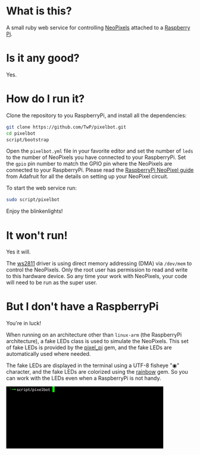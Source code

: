 # What is this?

A small ruby web service for controlling
[NeoPixels](https://www.adafruit.com/category/168) attached to a
[Raspberry Pi](http://www.raspberrypi.org).

# Is it any good?

Yes.

# How do I run it?

Clone the repository to you RaspberryPi, and install all the dependencies:

```sh
git clone https://github.com/TwP/pixelbot.git
cd pixelbot
script/bootstrap
```

Open the `pixelbot.yml` file in your favorite editor and set the number of
`leds` to the number of NeoPixels you have connected to your RaspberryPi. Set
the `gpio` pin number to match the GPIO pin where the NeoPixels are connected to
your RaspberryPi. Please read the [RaspberryPi NeoPixel guide](https://learn.adafruit.com/neopixels-on-raspberry-pi/overview)
from Adafruit for all the details on setting up your NeoPixel circuit.

To start the web service run:

```sh
sudo script/pixelbot
```

Enjoy the blinkenlights!

# It won't run!

Yes it will.

The [ws2811](https://github.com/jgarff/rpi_ws281x) driver is using direct memory
addressing (DMA) via `/dev/mem` to control the NeoPixels. Only the root user has
permission to read and write to this hardware device. So any time your work with
NeoPixels, your code will need to be run as the super user.

# But I don't have a RaspberryPi

You're in luck!

When running on an architecture other than `linux-arm` (the RaspberryPi
architecture), a fake LEDs class is used to simulate the NeoPixels. This set of
fake LEDs is provided by the [pixel_pi](https://github.com/TwP/pixel_pi) gem,
and the fake LEDs are automatically used where needed.

The fake LEDs are displayed in the terminal using a UTF-8 fisheye "◉" character,
and the fake LEDs are colorized using the [rainbow]() gem. So you can work with
the LEDs even when a RaspberryPi is not handy.

![](/public/images/pixelbot.gif)
